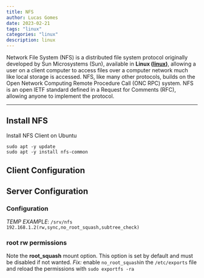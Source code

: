 ```yaml
---
title: NFS
author: Lucas Gomes
date: 2023-02-21
tags: "linux"
categories: "linux"
description: linux
---
```

Network File System (NFS) is a distributed file system protocol originally developed by Sun Microsystems (Sun), available in **Linux ([linux](linux))**, allowing a user on a client computer to access files over a computer network much like local storage is accessed. NFS, like many other protocols, builds on the Open Network Computing Remote Procedure Call (ONC RPC) system. NFS is an open IETF standard defined in a Request for Comments (RFC), allowing anyone to implement the protocol.

---

## Install NFS

Install NFS Client on Ubuntu

```
sudo apt -y update
sudo apt -y install nfs-common
```

## Client Configuration

## Server Configuration

### Configuration

*TEMP EXAMPLE*:
`/srv/nfs 192.168.1.2(rw,sync,no_root_squash,subtree_check)`

### root rw permissions

Note the **root_squash** mount option. This option is set by default and must be disabled if not wanted.
*Fix:* enable `no_root_squash`in the `/etc/exports` file and reload the permissions with `sudo exportfs -ra`
